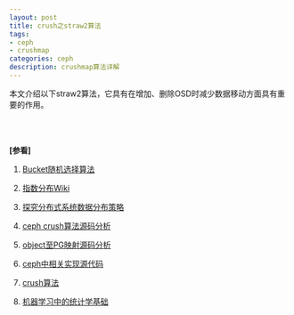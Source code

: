 ```yaml
---
layout: post
title: crush之straw2算法
tags:
- ceph
- crushmap
categories: ceph
description: crushmap算法详解
---
```


本文介绍以下straw2算法，它具有在增加、删除OSD时减少数据移动方面具有重要的作用。



<!-- more -->







<br />
<br />

**[参看]**

1. [Bucket随机选择算法](https://developer.aliyun.com/article/1237755)

2. [指数分布Wiki](https://encyclopedia.thefreedictionary.com/Inverse+transform+sampling)

3. [探究分布式系统数据分布策略](https://zhuanlan.zhihu.com/p/446177554)

4. [ceph crush算法源码分析](https://blog.csdn.net/XingKong_678/article/details/51590459)

5. [object至PG映射源码分析](https://www.dovefi.com/post/%E6%B7%B1%E5%85%A5%E7%90%86%E8%A7%A3crush3object%E8%87%B3pg%E6%98%A0%E5%B0%84%E6%BA%90%E7%A0%81%E5%88%86%E6%9E%90/)

6. [ceph中相关实现源代码](https://github.com/ceph/ceph/blob/main/src/crush/mapper.c#L504)

7. [crush算法](https://blog.csdn.net/laiyuhua120/article/details/133606685)

8. [机器学习中的统计学基础](https://zhuanlan.zhihu.com/p/99910209)

<br />
<br />
<br />


